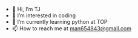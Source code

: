 - 👋 Hi, I’m TJ
- 👀 I’m interested in coding
- 🌱 I’m currently learning python at TOP
- 📫 How to reach me at man654843@gmail.com

<!---
tjvo1811/tjvo1811 is a ✨ special ✨ repository because its `README.md` (this file) appears on your GitHub profile.
You can click the Preview link to take a look at your changes.
--->
